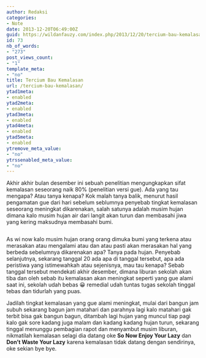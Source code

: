 ```yaml
---
author: Redaksi
categories:
- Note
date: 2013-12-20T06:49:00Z
guid: https://wildanfauzy.com/index.php/2013/12/20/tercium-bau-kemalasan/
id: 73
nb_of_words:
- "273"
post_views_count:
- "1"
template_meta:
- "no"
title: Tercium Bau Kemalasan
url: /tercium-bau-kemalasan/
ytad1meta:
- enabled
ytad2meta:
- enabled
ytad3meta:
- enabled
ytad4meta:
- enabled
ytad5meta:
- enabled
ytremove_meta_value:
- "no"
ytrssenabled_meta_value:
- "no"
---
```


<p class="has-drop-cap">
  Akhir akhir bulan desember ini sebuah penelitian mengungkapkan sifat kemalasan seseorang naik 80% (penelitian versi gue). Ada yang tau mengapa? Atau tanya kenapa? Kok malah tanya balik, menurut hasil pengamatan gue dari hari sebelum seblumnya penyebab tingkat kemalasan seseorang meningkat dikarenakan, salah satunya adalah musim hujan dimana kalo musim hujan air dari langit akan turun dan membasahi jiwa yang kering maksudnya membasahi bumi.
</p><figure class="wp-block-image size-large">

<img src="https://wildanfauzyart.files.wordpress.com/2013/12/639d3-adorable-animal-animal-photography-1646198.jpg?w=768" alt="" data-recalc-dims="1" /> </figure> 

As wi now kalo musim hujan orang orang dimuka bumi yang terkena atau merasakan atau mengalami atau dan atau pasti akan merasakan hal yang berbeda sebelumnya dikarenakan apa? Tanya pada hujan. Penyebab selanjutnya, sekarang tanggal 20 ada apa di tanggal tersebut, apa ada peristiwa yang istimewahkah atau sejenisnya, mau tau kenapa? Sebab tanggal tersebut mendekati akhir desember, dimana liburan sekolah akan tiba dan oleh sebab itu kemalasan akan meningkat seperti yang gue alami saat ini, sekolah udah bebas 😀 remedial udah tuntas tugas sekolah tinggal tebas dan tidurlah yang puas.

Jadilah tingkat kemalasan yang gue alami meningkat, mulai dari bangun jam subuh sekarang bagun jam matahari dan parahnya lagi kalo matahari gak terbit bisa gak bangun bagun, ditambah lagi hujan yang muncul tiap pagi kalo gak sore kadang juga malam dan kadang kadang hujan turun, sekarang tinggal menunggu pembagian rapot dan menyambut musim liburan, nikmatilah kemalasan selagi dia datang oke **So Now Enjoy Your Lazy** dan **Don&#8217;t Waste Your Lazy** karena kemalasan tidak datang dengan sendirinya, oke sekian bye bye.